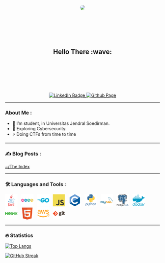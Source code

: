 <div id="header" align="center">
  <img src="https://avatars.githubusercontent.com/u/99408454?v=4" width="100" style="border-radius: 50px"/>
</div>
<div id="name" align="center" style="margin-top: 3vh">
    <h2> Hello There :wave: </h2>
</div>
<div id="badges" align="center" style="margin-top: 3vh">
  <a href="https://www.linkedin.com/in/putrantosurya/">
    <img src="https://img.shields.io/badge/LinkedIn-blue?style=for-the-badge&logo=linkedin&logoColor=white" alt="LinkedIn Badge"/>
  </a>
  <a href="https://Samestora.github.io">
    <img src="https://img.shields.io/badge/github-black?style=for-the-badge&logo=github&logoColor=white" alt="Github Page"/>
  </a>
</div>

---
### About Me :
- :telescope: I’m student, in Universitas Jendral Soedirman.
- :seedling: Exploring Cybersecurity.
- :zap: Doing CTFs from time to time

---
### :writing_hand: Blog Posts :
[~/The Index](https://the-index-three.vercel.app/)

---
### :hammer_and_wrench: Languages and Tools :
<div>
    <img src="https://github.com/devicons/devicon/blob/master/icons/java/java-original-wordmark.svg" title="Java" alt="Java" width="40" height="40"/>
    &nbsp;
    <img src="https://github.com/devicons/devicon/blob/master/icons/hugo/hugo-original-wordmark.svg" title="Hugo"  alt="Hugo" width="40" height="40"/>
    &nbsp;
    <img src="https://github.com/devicons/devicon/blob/master/icons/go/go-original-wordmark.svg" title="go"  alt="go" width="40" height="40"/>
    &nbsp;
    <img src="https://github.com/devicons/devicon/blob/master/icons/javascript/javascript-original.svg" title="JavaScript" alt="JavaScript" width="40" height="40"/>
    &nbsp;
    <img src="https://github.com/devicons/devicon/blob/master/icons/c/c-original.svg"  title="c" alt="c" width="40" height="40"/>
    &nbsp;
    <img src="https://github.com/devicons/devicon/blob/master/icons/python/python-original-wordmark.svg" title="python" alt="python" width="40" height="40"/>
    &nbsp;
    <img src="https://github.com/devicons/devicon/blob/master/icons/mysql/mysql-original-wordmark.svg" title="MySQL"  alt="MySQL" width="40" height="40"/>
    &nbsp;
    <img src="https://github.com/devicons/devicon/blob/master/icons/postgresql/postgresql-original-wordmark.svg" title="postgresql"  alt="postgresql" width="40" height="40"/>
    &nbsp;
    <img src="https://github.com/devicons/devicon/blob/master/icons/docker/docker-plain-wordmark.svg"  title="Docker" alt="Docker" width="40" height="40"/>
    &nbsp;
    <img src="https://github.com/devicons/devicon/blob/master/icons/nginx/nginx-original.svg"  title="nginx" alt="nginx" width="40" height="40"/>
    &nbsp;
    <img src="https://github.com/devicons/devicon/blob/master/icons/html5/html5-original.svg" title="HTML5" alt="HTML" width="40" height="40"/>
    &nbsp; 
    <img src="https://github.com/devicons/devicon/blob/master/icons/amazonwebservices/amazonwebservices-plain-wordmark.svg" title="AWS" alt="AWS" width="40" height="40"/>
    &nbsp;
    <img src="https://github.com/devicons/devicon/blob/master/icons/git/git-original-wordmark.svg" title="Git" **alt="Git" width="40" height="40"/>
</div>

---
### :fire: Statistics
[![Top Langs](https://github-readme-stats.vercel.app/api/top-langs/?username=Samestora)](https://github.com/anuraghazra/github-readme-stats)

[![GitHub Streak](http://github-readme-streak-stats.herokuapp.com?user=Samestora&theme=dark&background=000000)](https://git.io/streak-stats)